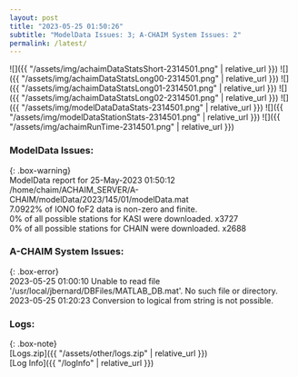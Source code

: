 ```yaml
---
layout: post
title: "2023-05-25 01:50:26"
subtitle: "ModelData Issues: 3; A-CHAIM System Issues: 2"
permalink: /latest/
---
```


![]({{ "/assets/img/achaimDataStatsShort-2314501.png" | relative_url }})
![]({{ "/assets/img/achaimDataStatsLong00-2314501.png" | relative_url }})
![]({{ "/assets/img/achaimDataStatsLong01-2314501.png" | relative_url }})
![]({{ "/assets/img/achaimDataStatsLong02-2314501.png" | relative_url }})
![]({{ "/assets/img/modelDataDataStats-2314501.png" | relative_url }})
![]({{ "/assets/img/modelDataStationStats-2314501.png" | relative_url }})
![]({{ "/assets/img/achaimRunTime-2314501.png" | relative_url }})


### ModelData Issues:  
  
{: .box-warning}  
 ModelData report for 25-May-2023 01:50:12   
 /home/chaim/ACHAIM_SERVER/A-CHAIM/modelData/2023/145/01/modelData.mat   
 7.0922% of IONO foF2 data is non-zero and finite.   
 0% of all possible stations for KASI were downloaded. x3727   
 0% of all possible stations for CHAIN were downloaded. x2688   
  
### A-CHAIM System Issues:  
  
{: .box-error}  
2023-05-25 01:00:10 Unable to read file '/usr/local/jbernard/DBFiles/MATLAB_DB.mat'. No such file or directory.  
2023-05-25 01:20:23 Conversion to logical from string is not possible.  

### Logs:  
  
{: .box-note}  
[Logs.zip]({{ "/assets/other/logs.zip" | relative_url }})  
[Log Info]({{ "/logInfo" | relative_url }})  
